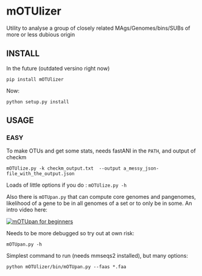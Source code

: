 # mOTUlizer
Utility to analyse a group of closely related MAgs/Genomes/bins/SUBs of more or less dubious origin

## INSTALL

In the future (outdated versino right now)

```
pip install mOTUlizer
```

Now:

```
python setup.py install
```


## USAGE

### EASY

To make OTUs and get some stats, needs fastANI in the `PATH`, and output of checkm

```
mOTUlize.py -k checkm_output.txt  --output a_messy_json-file_with_the_output.json
```

Loads of little options if you do : `mOTUlize.py -h`

Also there is `mOTUpan.py` that can compute core genomes and pangenomes, likelihood of a gene to be in all genomes of a set or to only be in some. An intro video here:

[![mOTUpan for beginners](https://img.youtube.com/vi/VIeV1Gg5NS4/0.jpg)](https://www.youtube.com/watch?v=VIeV1Gg5NS4)

Needs to be more debugged so try  out at own risk:

```
mOTUpan.py -h
```

Simplest command to run (needs mmseqs2 installed), but many options:

```
python mOTUlizer/bin/mOTUpan.py --faas *.faa
```
